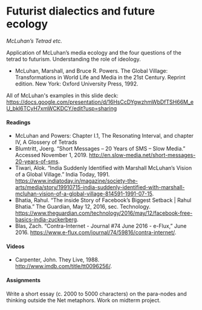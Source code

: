 # Futurist dialectics and future ecology
*McLuhan’s Tetrad etc.*

Application of McLuhan’s media ecology and the four questions of the tetrad to futurism. Understanding the role of ideology.

- McLuhan, Marshall, and Bruce R. Powers. The Global Village: Transformations in World Life and Media in the 21st Century. Reprint edition. New York: Oxford University Press, 1992. 

All of McLuhan's examples in this slide deck:
https://docs.google.com/presentation/d/16HsCcDYgwzhmWbDfTSH66M_eU_bkl6TCyH7xmWCKDCY/edit?usp=sharing

#### Readings
- McLuhan and Powers: Chapter I.1, The Resonating Interval, and chapter IV, A Glossery of Tetrads
- Blumtritt, Joerg. “Short Messages – 20 Years of SMS – Slow Media.” Accessed November 1, 2019. http://en.slow-media.net/short-messages-20-years-of-sms.
- Tiwari, Alok. “India Suddenly Identified with Marshall McLuhan’s Vision of a Global Village.” India Today, 1991. https://www.indiatoday.in/magazine/society-the-arts/media/story/19910715-india-suddenly-identified-with-marshall-mcluhan-vision-of-a-global-village-814591-1991-07-15.
- Bhatia, Rahul. “The inside Story of Facebook’s Biggest Setback | Rahul Bhatia.” The Guardian, May 12, 2016, sec. Technology. https://www.theguardian.com/technology/2016/may/12/facebook-free-basics-india-zuckerberg.
- Blas, Zach. “Contra-Internet - Journal #74 June 2016 - e-Flux,” June 2016. https://www.e-flux.com/journal/74/59816/contra-internet/.

#### Videos
- Carpenter, John. They Live, 1988. http://www.imdb.com/title/tt0096256/.

#### Assignments
Write a short essay (c. 2000 to 5000 characters) on the para-nodes and thinking outside the Net metaphors.
Work on midterm project.
